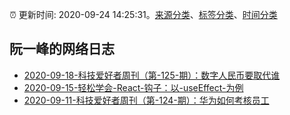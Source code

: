 :alarm_clock: 更新时间: 2020-09-24 14:25:31。[来源分类](../README.md)、[标签分类](../TAGS.md)、[时间分类](../TIMELINE.md)

## 阮一峰的网络日志




- [2020-09-18-科技爱好者周刊（第-125-期）：数字人民币要取代谁](http://www.ruanyifeng.com/blog/2020/09/weekly-issue-125.html) 
- [2020-09-15-轻松学会-React-钩子：以-useEffect-为例](http://www.ruanyifeng.com/blog/2020/09/react-hooks-useeffect-tutorial.html) 
- [2020-09-11-科技爱好者周刊（第-124-期）：华为如何考核员工](http://www.ruanyifeng.com/blog/2020/09/weekly-issue-124.html) 